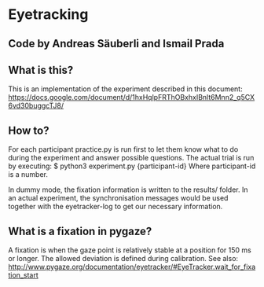 # Eyetracking

## Code by Andreas Säuberli and Ismail Prada

## What is this?
This is an implementation of the experiment described in this document: https://docs.google.com/document/d/1hxHqlpFRThOBxhxIBnlt6Mnn2_q5CX6vd30buggcTJ8/

## How to?
For each participant practice.py is run first to let them know what to do during the experiment and answer possible questions.
The actual trial is run by executing:
$ python3 experiment.py {participant-id}
Where participant-id is a number.

In dummy mode, the fixation information is written to the results/ folder.
In an actual experiment, the synchronisation messages would be used together with the eyetracker-log to get our necessary information.

## What is a fixation in pygaze?
A fixation is when the gaze point is relatively stable at a position for 150 ms or longer.
The allowed deviation is defined during calibration.
See also: http://www.pygaze.org/documentation/eyetracker/#EyeTracker.wait_for_fixation_start